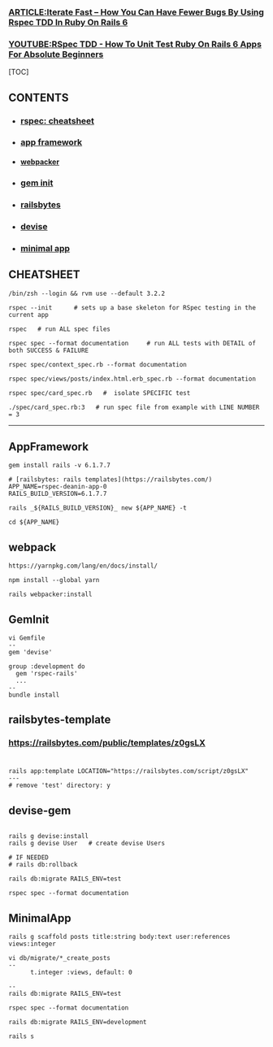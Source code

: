 
### [ARTICLE:Iterate Fast – How You Can Have Fewer Bugs By Using Rspec TDD In Ruby On Rails 6](https://deanin.com/blog/rspec-rails/#google_vignette)

### [YOUTUBE:RSpec TDD - How To Unit Test Ruby On Rails 6 Apps For Absolute Beginners](https://www.youtube.com/watch?v=AAqPc0j_2bg&t=121s)

[TOC]

## CONTENTS
- ### [rspec: cheatsheet](#cheatsheet)
- ### [app framework](#appframework)
- #### [webpacker](#webpack)
- ### [gem init](#geminit)
- ### [railsbytes](#railsbytes-template)
- ### [devise](#devise-gem)
- ### [minimal app](#minimalapp)

## CHEATSHEET
```
/bin/zsh --login && rvm use --default 3.2.2

rspec --init      # sets up a base skeleton for RSpec testing in the current app

rspec   # run ALL spec files

rspec spec --format documentation     # run ALL tests with DETAIL of both SUCCESS & FAILURE

rspec spec/context_spec.rb --format documentation 

rspec spec/views/posts/index.html.erb_spec.rb --format documentation 

rspec spec/card_spec.rb   #  isolate SPECIFIC test

./spec/card_spec.rb:3   # run spec file from example with LINE NUMBER = 3

```
---

## AppFramework
```
gem install rails -v 6.1.7.7

# [railsbytes: rails templates](https://railsbytes.com/)
APP_NAME=rspec-deanin-app-0
RAILS_BUILD_VERSION=6.1.7.7

rails _${RAILS_BUILD_VERSION}_ new ${APP_NAME} -t

cd ${APP_NAME}
```


## webpack
```
https://yarnpkg.com/lang/en/docs/install/

npm install --global yarn

rails webpacker:install

```

## GemInit
```
vi Gemfile
--
gem 'devise'

group :development do
  gem 'rspec-rails'
  ...
--
bundle install

```

## railsbytes-template
### https://railsbytes.com/public/templates/z0gsLX
#
```
rails app:template LOCATION="https://railsbytes.com/script/z0gsLX"
---
# remove 'test' directory: y
```

## devise-gem
```

rails g devise:install
rails g devise User   # create devise Users

# IF NEEDED
# rails db:rollback

rails db:migrate RAILS_ENV=test

rspec spec --format documentation

```

## MinimalApp
```
rails g scaffold posts title:string body:text user:references views:integer

vi db/migrate/*_create_posts
--
      t.integer :views, default: 0

--
rails db:migrate RAILS_ENV=test

rspec spec --format documentation

rails db:migrate RAILS_ENV=development

rails s

```

